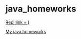# java_homeworks

[Repl link = )](https://replit.com/join/tzckwzjr-dromakin)

[My java homeworks](https://replit.com/@dromakin/javahomeworks)
